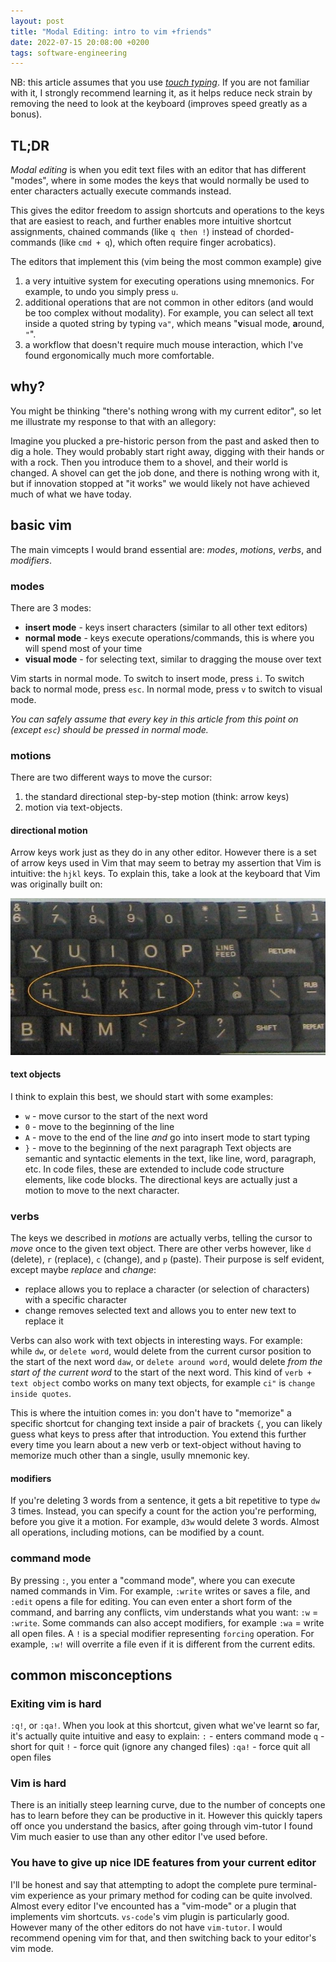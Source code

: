 ```yaml
---
layout: post
title: "Modal Editing: intro to vim +friends"
date: 2022-07-15 20:08:00 +0200
tags: software-engineering
---
```


NB: this article assumes that you use _[touch typing](https://en.wikipedia.org/wiki/Touch_typing)_. If you are not familiar with it, I strongly recommend learning it, as it helps reduce neck strain by removing the need to look at the keyboard (improves speed greatly as a bonus).

## TL;DR 

_Modal editing_ is when you edit text files with an editor that has different "modes", 
where in some modes the keys that would normally be used to enter characters actually execute commands instead.

This gives the editor freedom to assign shortcuts and operations to the keys that are easiest to reach,
and further enables more intuitive shortcut assignments, 
chained commands (like `q then !`) instead of chorded-commands (like `cmd + q`), 
which often require finger acrobatics).

The editors that implement this (vim being the most common example) give
1. a very intuitive system for executing operations using mnemonics.
For example, to undo you simply press `u`.
2. additional operations that are not common in other editors (and would be too complex without modality).
For example, you can select all text inside a quoted string by typing `va"`, which means "**v**isual mode, **a**round, `"`".
3. a workflow that doesn't require much mouse interaction, which I've found ergonomically much more comfortable.

## why?

You might be thinking "there's nothing wrong with my current editor", 
so let me illustrate my response to that with an allegory:

Imagine you plucked a pre-historic person from the past and asked then to dig a hole.
They would probably start right away, digging with their hands or with a rock.
Then you introduce them to a shovel, and their world is changed.
A shovel can get the job done, and there is nothing wrong with it,
but if innovation stopped at "it works" we would likely not have achieved much of what we have today.

## basic vim

The main vimcepts I would brand essential are: _modes_, _motions_, _verbs_, and _modifiers_.

### modes
There are 3 modes: 
- **insert mode** - keys insert characters (similar to all other text editors)
- **normal mode** - keys execute operations/commands, this is where you will spend most of your time
- **visual mode** - for selecting text, similar to dragging the mouse over text

Vim starts in normal mode. To switch to insert mode, press `i`.
To switch back to normal mode, press `esc`.
In normal mode, press `v` to switch to visual mode.

_You can safely assume that every key in this article from this point on (except `esc`) should be pressed in normal mode._

### motions
There are two different ways to move the cursor: 
1. the standard directional step-by-step motion (think: arrow keys)
2. motion via text-objects.

#### directional motion
Arrow keys work just as they do in any other editor.
However there is a set of arrow keys used in Vim that may seem to betray my assertion that Vim is intuitive: the `hjkl` keys.
To explain this, take a look at the keyboard that Vim was originally built on:

![vim keyboard](/assets/vim-keyboard.jpg)

#### text objects
I think to explain this best, we should start with some examples:
- `w` - move cursor to the start of the next word
- `0` - move to the beginning of the line
- `A` - move to the end of the line _and_ go into insert mode to start typing
- `}` - move to the beginning of the next paragraph
Text objects are semantic and syntactic elements in the text, like line, word, paragraph, etc.
In code files, these are extended to include code structure elements, like code blocks.
The directional keys are actually just a motion to move to the next character.

### verbs
The keys we described in _motions_ are actually verbs, telling the cursor to _move_ once to the given text object.
There are other verbs however, like `d` (delete), `r` (replace), `c` (change), and `p` (paste).
Their purpose is self evident, except maybe _replace_ and _change_:
- replace allows you to replace a character (or selection of characters) with a specific character
- change removes selected text and allows you to enter new text to replace it

Verbs can also work with text objects in interesting ways.
For example: while `dw`, or `delete word`, would delete from the current cursor position to the start of the next word
`daw`, or `delete around word`, would delete _from the start of the current word_ to the start of the next word.
This kind of `verb + text object` combo works on many text objects, for example `ci"` is `change inside quotes`.

This is where the intuition comes in: you don't have to "memorize" a specific shortcut for changing text inside a pair of brackets `{`,
you can likely guess what keys to press after that introduction.
You extend this further every time you learn about a new verb or text-object without having to memorize much other than a single, usully mnemonic key.

#### modifiers
If you're deleting 3 words from a sentence, it gets a bit repetitive to type `dw` 3 times.
Instead, you can specify a count for the action you're performing, before you give it a motion.
For example, `d3w` would delete 3 words.
Almost all operations, including motions, can be modified by a count.

### command mode
By pressing `:`, you enter a "command mode", where you can execute named commands in Vim.
For example, `:write` writes or saves a file, and `:edit` opens a file for editing.
You can even enter a short form of the command, and barring any conflicts, vim understands what you want: `:w` = `:write`.
Some commands can also accept modifiers, for example `:wa` = write all open files.
A `!` is a special modifier representing `forcing` operation.
For example, `:w!` will overrite a file even if it is different from the current edits.

## common misconceptions
### Exiting vim is hard
`:q!`, or `:qa!`. 
When you look at this shortcut, given what we've learnt so far, it's actually quite intuitive and easy to explain:
`:` - enters command mode
`q` - short for quit
`!` - force quit (ignore any changed files)
`:qa!` - force quit all open files

### Vim is hard
There is an initially steep learning curve, due to the number of concepts one has to learn before they can be productive in it.
However this quickly tapers off once you understand the basics, 
after going through vim-tutor I found Vim much easier to use than any other editor I've used before.

### You have to give up nice IDE features from your current editor
I'll be honest and say that attempting to adopt the complete pure terminal-vim experience as your primary method for coding can be quite involved.
Almost every editor I've encounted has a "vim-mode" or a plugin that implements vim shortcuts.
`vs-code`'s vim plugin is particularly good.
However many of the other editors do not have `vim-tutor`. 
I would recommend opening vim for that, and then switching back to your editor's vim mode.

